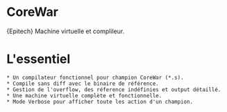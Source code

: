 # CoreWar
{Epitech} Machine virtuelle et complileur.

# L'essentiel
    * Un compilateur fonctionnel pour champion CoreWar (*.s).
    * Compile sans diff avec le binaire de référence. 
    * Gestion de l'overflow, des réference indéfinies et output détaillé.
    * Une machine virtuelle complète et fonctionnelle.
    * Mode Verbose pour afficher toute les action d'un champion.
